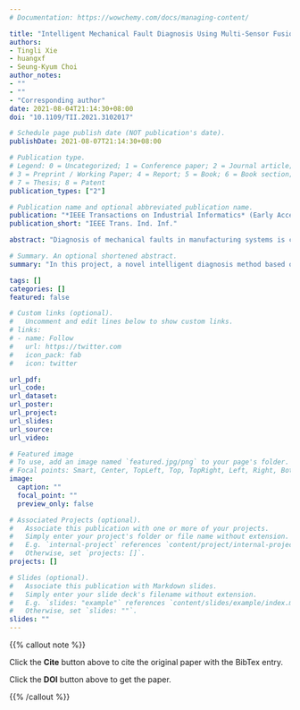 ```yaml
---
# Documentation: https://wowchemy.com/docs/managing-content/

title: "Intelligent Mechanical Fault Diagnosis Using Multi-Sensor Fusion and Convolution Neural Network"
authors:
- Tingli Xie
- huangxf
- Seung-Kyum Choi
author_notes:
- ""
- ""
- "Corresponding author"
date: 2021-08-04T21:14:30+08:00
doi: "10.1109/TII.2021.3102017"

# Schedule page publish date (NOT publication's date).
publishDate: 2021-08-07T21:14:30+08:00

# Publication type.
# Legend: 0 = Uncategorized; 1 = Conference paper; 2 = Journal article;
# 3 = Preprint / Working Paper; 4 = Report; 5 = Book; 6 = Book section;
# 7 = Thesis; 8 = Patent
publication_types: ["2"]

# Publication name and optional abbreviated publication name.
publication: "*IEEE Transactions on Industrial Informatics* (Early Access), 1-1"
publication_short: "IEEE Trans. Ind. Inf."

abstract: "Diagnosis of mechanical faults in manufacturing systems is critical for ensuring safety and saving costs. With the development of data transmission and sensor technologies, measuring systems can acquire massive amounts of multi-sensor data. Although Deep-Learning (DL) provides an end-to-end way to address the drawbacks of traditional methods, it is necessary to do deep research on an intelligent fault diagnosis method based on Multi-Sensor Data. In this project, a novel intelligent diagnosis method based on Multi-Sensor Fusion (MSF) and Convolutional Neural Network (CNN) is explored. Firstly, a Multi-Signals-to-RGB-Image conversion method based on Principal Component Analysis (PCA) is applied to fuse multi-signal data into three-channel RGB images. Then, an improved CNN with residual networks is proposed, which can balance the relationship between computational cost and accuracy. Two datasets are used to verify the effectiveness of the proposed method. The results show the proposed method outperforms other DL-based methods in terms of accuracy."

# Summary. An optional shortened abstract.
summary: "In this project, a novel intelligent diagnosis method based on Multi-Sensor Fusion (MSF) and Convolutional Neural Network (CNN) is explored."

tags: []
categories: []
featured: false

# Custom links (optional).
#   Uncomment and edit lines below to show custom links.
# links:
# - name: Follow
#   url: https://twitter.com
#   icon_pack: fab
#   icon: twitter

url_pdf:
url_code:
url_dataset:
url_poster:
url_project:
url_slides:
url_source:
url_video:

# Featured image
# To use, add an image named `featured.jpg/png` to your page's folder. 
# Focal points: Smart, Center, TopLeft, Top, TopRight, Left, Right, BottomLeft, Bottom, BottomRight.
image:
  caption: ""
  focal_point: ""
  preview_only: false

# Associated Projects (optional).
#   Associate this publication with one or more of your projects.
#   Simply enter your project's folder or file name without extension.
#   E.g. `internal-project` references `content/project/internal-project/index.md`.
#   Otherwise, set `projects: []`.
projects: []

# Slides (optional).
#   Associate this publication with Markdown slides.
#   Simply enter your slide deck's filename without extension.
#   E.g. `slides: "example"` references `content/slides/example/index.md`.
#   Otherwise, set `slides: ""`.
slides: ""
---
```


{{% callout note %}}

Click the **Cite** button above to cite the original paper with the BibTex entry.

Click the **DOI** button above to get the paper.

{{% /callout %}}
